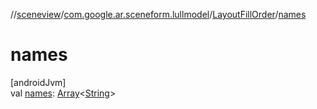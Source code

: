 //[sceneview](../../../index.md)/[com.google.ar.sceneform.lullmodel](../index.md)/[LayoutFillOrder](index.md)/[names](names.md)

# names

[androidJvm]\
val [names](names.md): [Array](https://kotlinlang.org/api/latest/jvm/stdlib/kotlin/-array/index.html)&lt;[String](https://developer.android.com/reference/kotlin/java/lang/String.html)&gt;
